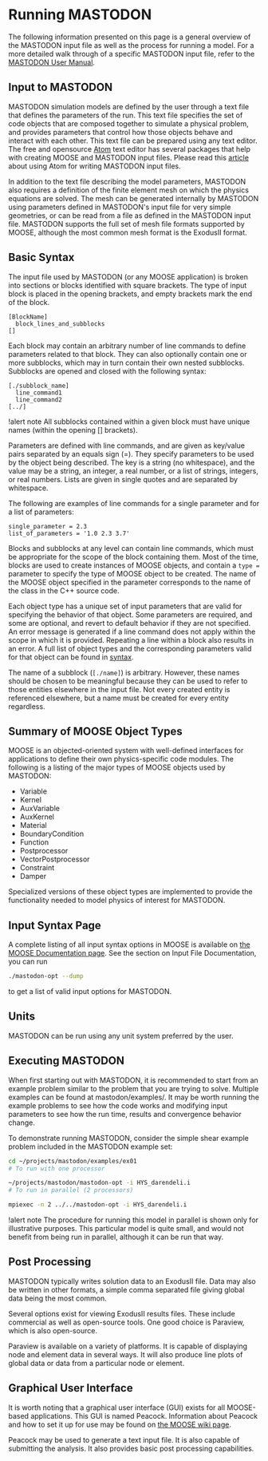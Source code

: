 # Running MASTODON

The following information presented on this page is a general overview of the
MASTODON input file as well as the process for running a model.
For a more detailed walk through of a specific MASTODON input file, refer to
the [MASTODON User Manual](manuals/user/index.md).

## Input to MASTODON

MASTODON simulation models are defined by the user through a text file
that defines the parameters of the run.  This text file specifies the
set of code objects that are composed together to simulate a physical
problem, and provides parameters that control how those objects behave
and interact with each other.  This text file can be prepared using any
text editor. The free and opensource [Atom](http://atom.io) text editor has
several packages that help with creating MOOSE and MASTODON input files. Please
read this [article](development/atomio.md) about using Atom for writing
MASTODON input files.

In addition to the text file describing the model parameters, MASTODON also
requires a definition of the finite element mesh on which the physics
equations are solved. The mesh can be generated internally by MASTODON using
parameters defined in MASTODON's input file for very simple geometries, or can
be read from a file as defined in the MASTODON input file. MASTODON supports the
full set of mesh file formats supported by MOOSE, although the most common
mesh format is the ExodusII format.

## Basic Syntax

The input file used by MASTODON (or any MOOSE application) is broken into
sections or blocks identified with square brackets. The type of input block is
placed in the opening brackets, and empty brackets mark the end of the block.

```text
[BlockName]
  block_lines_and_subblocks
[]
```

Each block may contain an arbitrary number of line commands to define
parameters related to that block. They can also optionally contain one
or more subblocks, which may in turn contain their own nested subblocks.
Subblocks are opened and closed with the following syntax:

```text
[./subblock_name]
  line_command1
  line_command2
[../]
```

!alert note
All subblocks contained within a given block must have unique
names (within the opening [] brackets).

Parameters are defined with line commands, and are given as key/value
pairs separated by an equals sign (=). They specify parameters to be
used by the object being described.  The key is a string (no
whitespace), and the value may be a string, an integer, a real number,
or a list of strings, integers, or real numbers.  Lists are given
in single quotes and are separated by whitespace.

The following are examples of line commands for a single parameter and
for a list of parameters:

```text
single_parameter = 2.3
list_of_parameters = '1.0 2.3 3.7'
```

Blocks and subblocks at any level can contain line commands, which must
be appropriate for the scope of the block containing them. Most of the
time, blocks are used to create instances of MOOSE objects, and contain
a `type = ` parameter to specify the type of MOOSE object to be
created. The name of the MOOSE object specified in the parameter
corresponds to the name of the class in the C++ source code.

Each object type has a unique set of input parameters that are valid for
specifying the behavior of that object. Some parameters are required,
and some are optional, and revert to default behavior if they are not
specified.  An error message is generated if a line command does not
apply within the scope in which it is provided. Repeating a line within
a block also results in an error. A full list of object types and the
corresponding parameters valid for that object can be found in
[syntax](syntax/index.md).

The name of a subblock (`[./name]`) is arbitrary. However, these
names should be chosen to be meaningful because they can be used to
refer to those entities elsewhere in the input file. Not every created
entity is referenced elsewhere, but a name must be created for every
entity regardless.

## Summary of MOOSE Object Types

MOOSE is an objected-oriented system with well-defined interfaces for
applications to define their own physics-specific code modules. The
following is a listing of the major types of MOOSE objects used by MASTODON:

- Variable
- Kernel
- AuxVariable
- AuxKernel
- Material
- BoundaryCondition
- Function
- Postprocessor
- VectorPostprocessor
- Constraint
- Damper

Specialized versions of these object types are implemented to provide
the functionality needed to model physics of interest for MASTODON.

## Input Syntax Page

A complete listing of all input syntax options in MOOSE is available on
[the MOOSE Documentation page](http://mooseframework.org/documentation/).
See the section on Input File Documentation, you can run

```bash
./mastodon-opt --dump
```

to get a list of valid input options for MASTODON.

## Units

MASTODON can be run using any unit system preferred by the
user.

## Executing MASTODON

When first starting out with MASTODON, it is recommended to start from an
example problem similar to the problem that you are trying to solve.
Multiple examples can be found at mastodon/examples/.
It may be worth running the example problems to see how the code works
and modifying input parameters to see how the run time, results and
convergence behavior change.

To demonstrate running MASTODON, consider the simple shear example problem
included in the MASTODON example set:

```bash
cd ~/projects/mastodon/examples/ex01
# To run with one processor

~/projects/mastodon/mastodon-opt -i HYS_darendeli.i
# To run in parallel (2 processors)

mpiexec -n 2 ../../mastodon-opt -i HYS_darendeli.i
```

!alert note
The procedure for running this model in parallel is shown only
for illustrative purposes. This particular model is quite small, and would
not benefit from being run in parallel, although it can be run that way.

## Post Processing

MASTODON typically writes solution data to an ExodusII file. Data may also
be written in other formats, a simple comma separated file giving global
data being the most common.

Several options exist for viewing ExodusII results files. These include
commercial as well as open-source tools. One good choice is Paraview,
which is also open-source.

Paraview is available on a variety of platforms. It is capable of
displaying node and element data in several ways. It will also produce
line plots of global data or data from a particular node or element.

## Graphical User Interface

It is worth noting that a graphical user interface (GUI) exists for all
MOOSE-based applications. This GUI is named Peacock. Information about
Peacock and how to set it up for use may be found on
[the MOOSE wiki page](http://mooseframework.org/wiki/Peacock).

Peacock may be used to generate a text input file. It is also capable of
submitting the analysis. It also provides basic post processing
capabilities.
